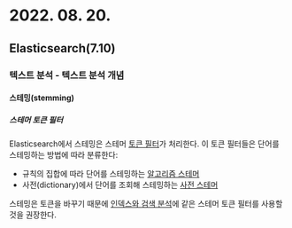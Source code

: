 # 2022. 08. 20.

## Elasticsearch(7.10)

### 텍스트 분석 - 텍스트 분석 개념

#### 스테밍(stemming)

##### 스테머 토큰 필터

Elasticsearch에서 스테밍은 스테머 [토큰 필터][analyzer-anatomy]가 처리한다. 이 토큰 필터들은 단어를 스테밍하는 방법에 따라 분류한다:

- 규칙의 집합에 따라 단어를 스테밍하는 [알고리즘 스테머](https://www.elastic.co/guide/en/elasticsearch/reference/7.10/stemming.html#algorithmic-stemmers)
- 사전(dictionary)에서 단어를 조회해 스테밍하는 [사전 스테머](https://www.elastic.co/guide/en/elasticsearch/reference/7.10/stemming.html#dictionary-stemmers)

스테밍은 토큰을 바꾸기 때문에 [인덱스와 검색 분석][analysis-index-search]에 같은 스테머 토큰 필터를 사용할 것을 권장한다.



[analyzer-anatomy]: https://www.elastic.co/guide/en/elasticsearch/reference/7.10/analyzer-anatomy.html#analyzer-anatomy-token-filters
[analysis-index-search]: https://www.elastic.co/guide/en/elasticsearch/reference/7.10/analysis-index-search-time.html